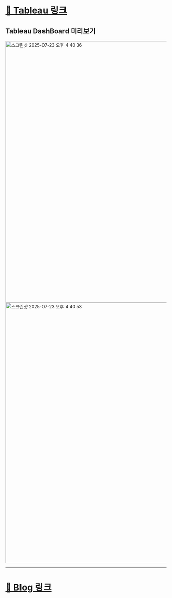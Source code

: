# [🔗 Tableau 링크](https://public.tableau.com/views/_17527116320100/2?:language=ko-KR&:sid=&:redirect=auth&:display_count=n&:origin=viz_share_link)

## Tableau DashBoard 미리보기
<img width="1473" height="816" alt="스크린샷 2025-07-23 오후 4 40 36" src="https://github.com/user-attachments/assets/488b47a9-7311-4f96-a613-b7e8455c8798" />

<img width="1478" height="813" alt="스크린샷 2025-07-23 오후 4 40 53" src="https://github.com/user-attachments/assets/876a8037-bcb8-4821-bc03-ccda86f5aa47" />

---

# [🔗 Blog 링크](https://blog.naver.com/yujoy_)
